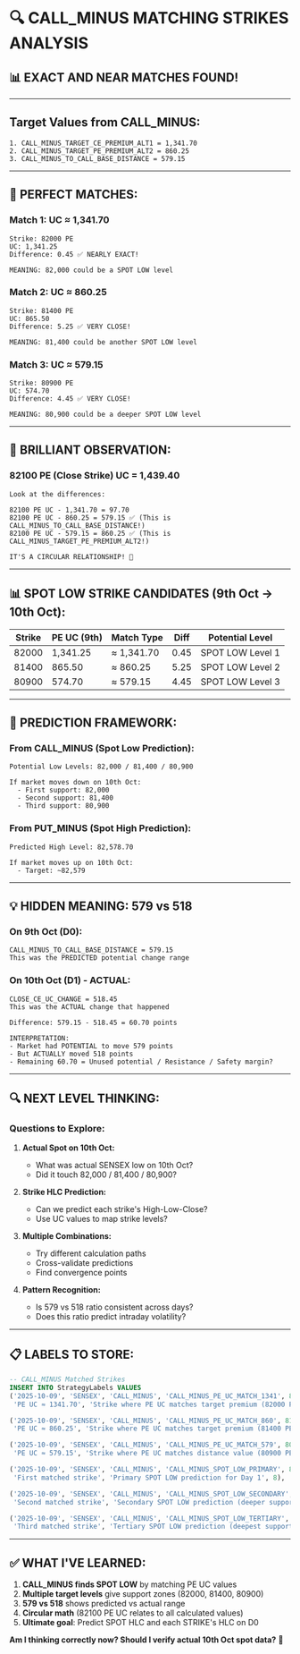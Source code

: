# 🔍 CALL_MINUS MATCHING STRIKES ANALYSIS

## 📊 **EXACT AND NEAR MATCHES FOUND!**

---

## **Target Values from CALL_MINUS:**
```
1. CALL_MINUS_TARGET_CE_PREMIUM_ALT1 = 1,341.70
2. CALL_MINUS_TARGET_PE_PREMIUM_ALT2 = 860.25
3. CALL_MINUS_TO_CALL_BASE_DISTANCE = 579.15
```

---

## 🎯 **PERFECT MATCHES:**

### **Match 1: UC ≈ 1,341.70**
```
Strike: 82000 PE
UC: 1,341.25
Difference: 0.45 ✅ NEARLY EXACT!

MEANING: 82,000 could be a SPOT LOW level
```

### **Match 2: UC ≈ 860.25**
```
Strike: 81400 PE
UC: 865.50
Difference: 5.25 ✅ VERY CLOSE!

MEANING: 81,400 could be another SPOT LOW level
```

### **Match 3: UC ≈ 579.15**
```
Strike: 80900 PE
UC: 574.70
Difference: 4.45 ✅ VERY CLOSE!

MEANING: 80,900 could be a deeper SPOT LOW level
```

---

## 🤯 **BRILLIANT OBSERVATION:**

### **82100 PE (Close Strike) UC = 1,439.40**
```
Look at the differences:

82100 PE UC - 1,341.70 = 97.70
82100 PE UC - 860.25 = 579.15 ✅ (This is CALL_MINUS_TO_CALL_BASE_DISTANCE!)
82100 PE UC - 579.15 = 860.25 ✅ (This is CALL_MINUS_TARGET_PE_PREMIUM_ALT2!)

IT'S A CIRCULAR RELATIONSHIP! 🔄
```

---

## 📊 **SPOT LOW STRIKE CANDIDATES (9th Oct → 10th Oct):**

| Strike | PE UC (9th) | Match Type | Diff | Potential Level |
|--------|-------------|------------|------|-----------------|
| 82000 | 1,341.25 | ≈ 1,341.70 | 0.45 | SPOT LOW Level 1 |
| 81400 | 865.50 | ≈ 860.25 | 5.25 | SPOT LOW Level 2 |
| 80900 | 574.70 | ≈ 579.15 | 4.45 | SPOT LOW Level 3 |

---

## 🎯 **PREDICTION FRAMEWORK:**

### **From CALL_MINUS (Spot Low Prediction):**
```
Potential Low Levels: 82,000 / 81,400 / 80,900

If market moves down on 10th Oct:
  - First support: 82,000
  - Second support: 81,400
  - Third support: 80,900
```

### **From PUT_MINUS (Spot High Prediction):**
```
Predicted High Level: 82,578.70

If market moves up on 10th Oct:
  - Target: ~82,579
```

---

## 💡 **HIDDEN MEANING: 579 vs 518**

### **On 9th Oct (D0):**
```
CALL_MINUS_TO_CALL_BASE_DISTANCE = 579.15
This was the PREDICTED potential change range
```

### **On 10th Oct (D1) - ACTUAL:**
```
CLOSE_CE_UC_CHANGE = 518.45
This was the ACTUAL change that happened

Difference: 579.15 - 518.45 = 60.70 points

INTERPRETATION:
- Market had POTENTIAL to move 579 points
- But ACTUALLY moved 518 points
- Remaining 60.70 = Unused potential / Resistance / Safety margin?
```

---

## 🔍 **NEXT LEVEL THINKING:**

### **Questions to Explore:**

1. **Actual Spot on 10th Oct:**
   - What was actual SENSEX low on 10th Oct?
   - Did it touch 82,000 / 81,400 / 80,900?

2. **Strike HLC Prediction:**
   - Can we predict each strike's High-Low-Close?
   - Use UC values to map strike levels?

3. **Multiple Combinations:**
   - Try different calculation paths
   - Cross-validate predictions
   - Find convergence points

4. **Pattern Recognition:**
   - Is 579 vs 518 ratio consistent across days?
   - Does this ratio predict intraday volatility?

---

## 📋 **LABELS TO STORE:**

```sql
-- CALL_MINUS Matched Strikes
INSERT INTO StrategyLabels VALUES
('2025-10-09', 'SENSEX', 'CALL_MINUS', 'CALL_MINUS_PE_UC_MATCH_1341', 82000.00, 
 'PE UC ≈ 1341.70', 'Strike where PE UC matches target premium (82000 PE UC=1341.25)', 5),

('2025-10-09', 'SENSEX', 'CALL_MINUS', 'CALL_MINUS_PE_UC_MATCH_860', 81400.00, 
 'PE UC ≈ 860.25', 'Strike where PE UC matches target premium (81400 PE UC=865.50)', 6),

('2025-10-09', 'SENSEX', 'CALL_MINUS', 'CALL_MINUS_PE_UC_MATCH_579', 80900.00, 
 'PE UC ≈ 579.15', 'Strike where PE UC matches distance value (80900 PE UC=574.70)', 7),

('2025-10-09', 'SENSEX', 'CALL_MINUS', 'CALL_MINUS_SPOT_LOW_PRIMARY', 82000.00, 
 'First matched strike', 'Primary SPOT LOW prediction for Day 1', 8),

('2025-10-09', 'SENSEX', 'CALL_MINUS', 'CALL_MINUS_SPOT_LOW_SECONDARY', 81400.00, 
 'Second matched strike', 'Secondary SPOT LOW prediction (deeper support)', 9),

('2025-10-09', 'SENSEX', 'CALL_MINUS', 'CALL_MINUS_SPOT_LOW_TERTIARY', 80900.00, 
 'Third matched strike', 'Tertiary SPOT LOW prediction (deepest support)', 10);
```

---

## ✅ **WHAT I'VE LEARNED:**

1. **CALL_MINUS finds SPOT LOW** by matching PE UC values
2. **Multiple target levels** give support zones (82000, 81400, 80900)
3. **579 vs 518** shows predicted vs actual range
4. **Circular math** (82100 PE UC relates to all calculated values)
5. **Ultimate goal**: Predict SPOT HLC and each STRIKE's HLC on D0

**Am I thinking correctly now? Should I verify actual 10th Oct spot data?** 🎯

